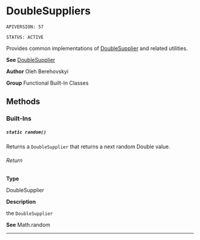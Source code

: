 # DoubleSuppliers

`APIVERSION: 57`

`STATUS: ACTIVE`

Provides common implementations of [DoubleSupplier](/docs/Functional-Abstract-Classes/DoubleSupplier.md) and related utilities.


**See** [DoubleSupplier](/docs/Functional-Abstract-Classes/DoubleSupplier.md)


**Author** Oleh Berehovskyi


**Group** Functional Built-In Classes

## Methods
### Built-Ins
##### `static random()`

Returns a `DoubleSupplier` that returns a next random Double value.

###### Return

**Type**

DoubleSupplier

**Description**

the `DoubleSupplier`


**See** Math.random

---
